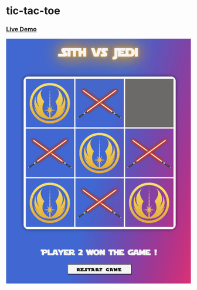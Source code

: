 # tic-tac-toe

### [Live Demo](https://disconico.github.io/tic-tac-toe/)

![image info](./images/preview.png)